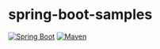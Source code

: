 # spring-boot-samples
<p>
  <a href="javascript:void(0);"><img src="https://img.shields.io/badge/SpringBoot-2.6.15-brightgreen" alt="Spring Boot"></a>
  <a href="javascript:void(0);"><img src="https://img.shields.io/badge/Maven-3.6.3-red" alt="Maven"></a>
</p>